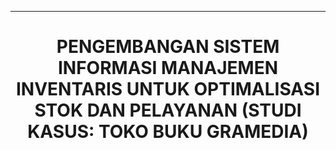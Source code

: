 ---
<h1 align="center">
  <strong>PENGEMBANGAN SISTEM INFORMASI MANAJEMEN INVENTARIS UNTUK OPTIMALISASI STOK DAN PELAYANAN (STUDI KASUS: TOKO BUKU GRAMEDIA)</strong>
</h1>

